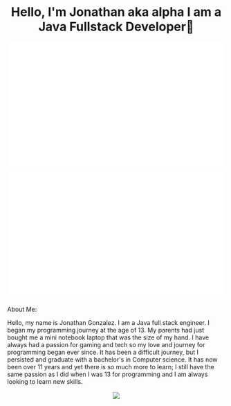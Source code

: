 <h1 align="center">Hello, I'm Jonathan aka alpha I am a Java Fullstack Developer👋</h1>
<!-- GitHub Visual Stats -->
<a href="https://github.com/jstrieb/github-stats" align="center">

![](https://github.com/Gjonathan252/GitHub-Stats-Visualization/blob/master/generated/overview.svg)
![](https://github.com/Gjonathan252/GitHub-Stats-Visualization/blob/master/generated/languages.svg)

</a>
<!-- About me -->
About Me:
<p align="left">
Hello, my name is Jonathan Gonzalez. I am a Java full stack engineer. I began my programming journey at the age of 13. My parents had just bought me a mini notebook laptop that was the size of my hand. I have always had a passion for gaming and tech so my love and journey for programming began ever since. It has been a difficult journey, but I persisted and graduate with a bachelor's in Computer science. It has now been over 11 years and yet there is so much more to learn; I still have the same passion as I did when I was 13 for programming and I am always looking to learn new skills.
</p>

<!-- Find me links -->
<p align="center">
  <a href="https://www.linkedin.com/in/jonathan-gonzalez-delacruz/" target="_blank">
    <img src="https://img.shields.io/static/v1?label=&labelColor=0A66C2&message=Connect&color=0A66C2&style=flat-square&logo=linkedin" align="center" />
  </a>
<!-- Add personal website  -->
</p>

